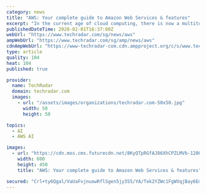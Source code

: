 ```yaml
---
category: news
title: "AWS: Your complete guide to Amazon Web Services & features"
excerpt: "In the current age of cloud computing, there is now a multitude of mature services available -- offering security, scalability, and reliability for many business computing needs. What was once a ..."
publishedDateTime: 2020-02-01T16:37:00Z
webUrl: "https://www.techradar.com/sg/news/aws"
ampWebUrl: "https://www.techradar.com/sg/amp/news/aws"
cdnAmpWebUrl: "https://www-techradar-com.cdn.ampproject.org/c/s/www.techradar.com/sg/amp/news/aws"
type: article
quality: 104
heat: 104
published: true

provider:
  name: TechRadar
  domain: techradar.com
  images:
    - url: "/assets/images/organizations/techradar.com-50x50.jpg"
      width: 50
      height: 50

topics:
  - AI
  - AWS AI

images:
  - url: "https://cdn.mos.cms.futurecdn.net/8KyQTpRGfAJ86XhCPZLMVb-1200-80.jpg"
    width: 800
    height: 450
    title: "AWS: Your complete guide to Amazon Web Services & features"

secured: "Crl+ty6Qgal/VaUaFvjnuowRflSgen5jy355/YA/Tek2YZWc1FgWVqjBay6EmBiyFjnqD324JLq9q36S0Uo24G2LKN6yyZCD/eSVpqxuOoGt0LK3cF3Oqav4Vyon587vSOzubeEuQJ3/2LA180OraaUK/60Cb6UA7E6qwLXBjWc9JbVSXJtYPj06B50UenxcXem+P8tvk4wCrCXo2aUmOhSjCQPLbbGB/r4+qNBtU4TZAsRCy9gbpAwepfUSUsZ+CF7ygFXnJ9r5F+uFxSeA3C/CGtrHMy4Dvi2oEFszOpr3GNR1D3WsLvesPYWS+FTM;CuK9vRW0G33/W5nBKFKG9g=="
---
```


